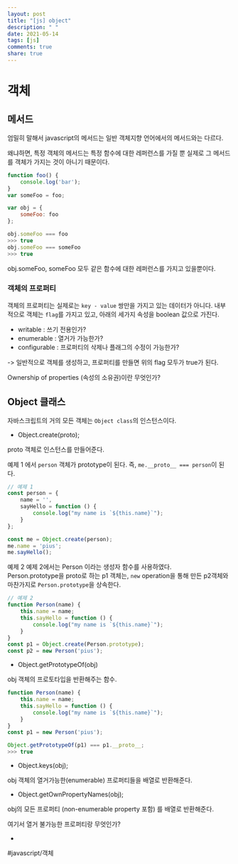 ```yaml
---
layout: post
title: "[js] object"
description: " "
date: 2021-05-14
tags: [js]
comments: true
share: true
---
```


# 객체
## 메서드
엄밀히 말해서 javascript의 메서드는 일반 객체지향 언어에서의 메서드와는 다르다.

왜냐하면, 특정 객체의 메서드는 특정 함수에 대한 레퍼런스를 가질 뿐 실제로 그 메서드를 객체가 가지는 것이 아니기 때문이다.

```javascript
function foo() {
	console.log('bar');
}
var someFoo = foo;

var obj = {
	someFoo: foo
};

obj.someFoo === foo 
>>> true
obj.someFoo === someFoo
>>> true
```

obj.someFoo, someFoo 모두 같은 함수에 대한 레퍼런스를 가지고 있을뿐이다.


### 객체의 프로퍼티

객체의 프로퍼티는 실제로는 `key - value` 쌍만을 가지고 있는 데이터가 아니다.
내부적으로 객체는 `flag`를 가지고 있고, 아래의 세가지 속성을 boolean 값으로 가진다.

- writable : 쓰기 전용인가?
- enumerable : 열거가 가능한가?
- configurable : 프로퍼티의 삭제나 플래그의 수정이 가능한가?

-> 일반적으로 객체를 생성하고, 프로퍼티를 만들면 위의 flag 모두가 true가 된다.


Ownership of properties (속성의 소유권)이란 무엇인가?


## Object 클래스

자바스크립트의 거의 모든 객체는 `Object class`의 인스턴스이다.

- Object.create(proto);

proto 객체로 인스턴스를 만들어준다.

예제 1 에서 `person` 객체가 prototype이 된다.
즉, `me.__proto__ === person`이 된다.

```javascript
// 예제 1
const person = {
	name = '',
	sayHello = function () {
		console.log("my name is `${this.name}`");
	} 
};

const me = Object.create(person);
me.name = 'pius';
me.sayHello();
```


예제 2
예제 2에서는 Person 이라는 생성자 함수를 사용하였다.  
Person.prototype을 proto로 하는 p1 객체는, `new` operation을 통해 만든 p2객체와 마찬가지로 `Person.prototype`을 상속한다.

```javascript
// 예제 2
function Person(name) {
	this.name = name;
	this.sayHello = function () {
		console.log("my name is `${this.name}`");
	}
}
const p1 = Object.create(Person.prototype);
const p2 = new Person('pius');
```

- Object.getPrototypeOf(obj)

obj 객체의 프로토타입을 반환해주는 함수.

```javascript
function Person(name) {
	this.name = name;
	this.sayHello = function () {
		console.log("my name is `${this.name}`");
	}
}
const p1 = new Person('pius');

Object.getPrototypeOf(p1) === p1.__proto__;
>>> true
```

- Object.keys(obj);

obj 객체의  열거가능한(enumerable) 프로퍼티들을 배열로 반환해준다.



- Object.getOwnPropertyNames(obj);

obj의 모든 프로퍼티 (non-enumerable property 포함) 를 배열로 반환해준다.

여기서 열거 불가능한 프로퍼티랑 무엇인가?



-





























#javascript/객체